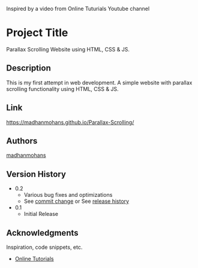 

Inspired by a video from Online Tuturials Youtube channel

# Project Title

Parallax Scrolling Website using HTML, CSS & JS.

## Description

This is my first attempt in web development. A simple website with parallax scrolling functionality using HTML, CSS & JS.

## Link

https://madhanmohans.github.io/Parallax-Scrolling/

## Authors

[madhanmohans](https://github.com/madhanmohans)

## Version History

* 0.2
    * Various bug fixes and optimizations
    * See [commit change]() or See [release history]()
* 0.1
    * Initial Release

## Acknowledgments

Inspiration, code snippets, etc.
* [Online Tutorials](https://www.youtube.com/channel/UCbwXnUipZsLfUckBPsC7Jog)

